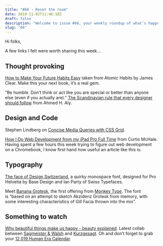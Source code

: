 ```yaml
---
title: "#66 - Reset the room"
date: 2018-11-02T11:46:18Z
draft: false
description: "Welcome to issue #66, your weekly roundup of what’s happening in design, code and typography."
slug: "66"
---
```


Hi folks,

A few links I felt were worth sharing this week...

## Thought provoking

[How to Make Your Future Habits Easy](https://jamesclear.com/reset-the-room) taken from Atomic Habits by James Clear. Make this your next book, it’s a real gem.

“Be humble. Don’t think or act like you are special or better than anyone else (even if you actually are).” [The Scandinavian rule that every designer should follow](https://uxdesign.cc/the-scandinavian-rule-that-designers-need-to-follow-3fbce5e80330) from Ahmed H. Aly.

## Design and Code

Stephen Lindberg on [Concise Media Queries with CSS Grid](https://robots.thoughtbot.com/concise-media-queries-with-css-grid).

[How I Do Web Development from my iPad Pro Full Time](https://curtismchale.ca/2018/10/23/how-i-do-web-development-from-my-ipad-pro-full-time/) from Curtis McHale. Having spent a few hours this week trying to figure out web development on a Chromebook, I know first hand how useful an article like this is.

## Typography

[The face of Design Switzerland](https://www.basedesign.com/work/swiss-arts-council-pro-helvetia-design-switzerland), a quirky monospace font, designed for Pro Helvetia by Base Design and Ian Party of Swiss Typefaces.

Meet [Banana Grotesk](https://eyeondesign.aiga.org/cheeky-anonymous-foundry-monkey-type-releases-its-ap-peel-ing-font-banana-grotesk/), the first offering from [Monkey Type](http://monkeytype.xyz/). The font is “based on an attempt to sketch Akzidenz Grotesk from memory, with some interesting characteristics of Gill Facia thrown into the mix”.

## Something to watch

[Why beautiful things make us happy - beauty explained](https://youtu.be/-O5kNPlUV7w). Latest collab between [Sagmeister & Walsh](https://sagmeisterwalsh.com/) and [Kurzgesagt](https://kurzgesagt.org/). Oh and don’t forget to grab your [12,019 Human Era Calendar](https://standard.tv/collections/in-a-nutshell/products/in-a-nutshell-12-019-human-era-calendar).
